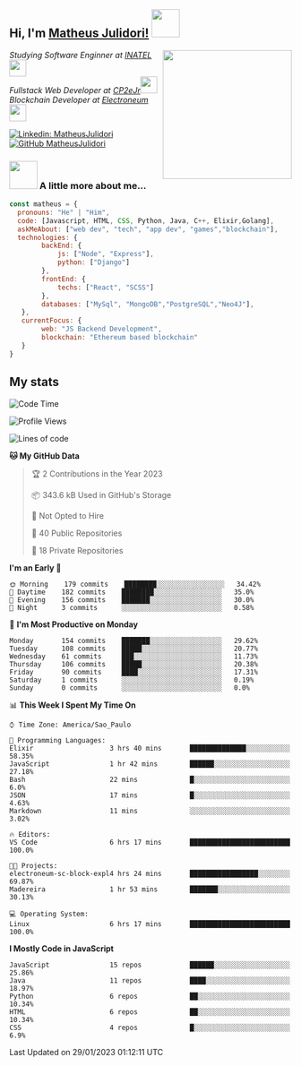 <h2> Hi, I'm <a href="https://matheusjulidori.github.io" target="_blank">Matheus Julidori!</a> <img src="https://media.giphy.com/media/12oufCB0MyZ1Go/giphy.gif" width="50"></h2>
<img align='right' src="https://media.giphy.com/media/3oKIPnAiaMCws8nOsE/giphy.gif" width="230" height="auto">
<p><em>Studying Software Enginner at <a href="http://www.inatel.br" target="_blank">INATEL</a><img src="https://media.giphy.com/media/fYSnHlufseco8Fh93Z/giphy.gif" width="30"></br>
  Fullstack Web Developer at <a href="http://www.cp2ejr.com.br" target="_blank">CP2eJr</a><img src="https://media.giphy.com/media/WUlplcMpOCEmTGBtBW/giphy.gif" width="30"></br>
  Blockchain Developer at <a href="https://www.electroneum.com" target="_blank">Electroneum</a><img src="https://media.giphy.com/media/WUlplcMpOCEmTGBtBW/giphy.gif" width="30"> 
</em></p>

[![Linkedin: MatheusJulidori](https://img.shields.io/badge/-MatheusJulidori-blue?style=flat-square&logo=Linkedin&logoColor=white&link=https://www.linkedin.com/in/MatheusJulidori/)](https://www.linkedin.com/in/MatheusJulidori/)
[![GitHub MatheusJulidori](https://img.shields.io/github/followers/matheusjulidori?label=follow&style=social)](https://github.com/MatheusJulidori)


### <img src="https://media.giphy.com/media/VgCDAzcKvsR6OM0uWg/giphy.gif" width="50"> A little more about me...  

```javascript
const matheus = {
  pronouns: "He" | "Him",
  code: [Javascript, HTML, CSS, Python, Java, C++, Elixir,Golang],
  askMeAbout: ["web dev", "tech", "app dev", "games","blockchain"],
  technologies: {
        backEnd: {
            js: ["Node", "Express"],
            python: ["Django"]
        },
        frontEnd: {
            techs: ["React", "SCSS"]
        },
        databases: ["MySql", "MongoDB","PostgreSQL","Neo4J"],
   },
   currentFocus: {
        web: "JS Backend Development",
        blockchain: "Ethereum based blockchain"
   }
}
```
<h2>My stats</h2>

<!--START_SECTION:waka-->
![Code Time](http://img.shields.io/badge/Code%20Time-255%20hrs%2045%20mins-blue)

![Profile Views](http://img.shields.io/badge/Profile%20Views-0-blue)

![Lines of code](https://img.shields.io/badge/From%20Hello%20World%20I%27ve%20Written-684%20Thousand%20lines%20of%20code-blue)

**🐱 My GitHub Data** 

> 🏆 2 Contributions in the Year 2023
 > 
> 📦 343.6 kB Used in GitHub's Storage 
 > 
> 🚫 Not Opted to Hire
 > 
> 📜 40 Public Repositories 
 > 
> 🔑 18 Private Repositories  
 > 
**I'm an Early 🐤** 

```text
🌞 Morning    179 commits    ████████░░░░░░░░░░░░░░░░░   34.42% 
🌆 Daytime    182 commits    ████████░░░░░░░░░░░░░░░░░   35.0% 
🌃 Evening    156 commits    ███████░░░░░░░░░░░░░░░░░░   30.0% 
🌙 Night      3 commits      ░░░░░░░░░░░░░░░░░░░░░░░░░   0.58%

```
📅 **I'm Most Productive on Monday** 

```text
Monday       154 commits    ███████░░░░░░░░░░░░░░░░░░   29.62% 
Tuesday      108 commits    █████░░░░░░░░░░░░░░░░░░░░   20.77% 
Wednesday    61 commits     ███░░░░░░░░░░░░░░░░░░░░░░   11.73% 
Thursday     106 commits    █████░░░░░░░░░░░░░░░░░░░░   20.38% 
Friday       90 commits     ████░░░░░░░░░░░░░░░░░░░░░   17.31% 
Saturday     1 commits      ░░░░░░░░░░░░░░░░░░░░░░░░░   0.19% 
Sunday       0 commits      ░░░░░░░░░░░░░░░░░░░░░░░░░   0.0%

```


📊 **This Week I Spent My Time On** 

```text
⌚︎ Time Zone: America/Sao_Paulo

💬 Programming Languages: 
Elixir                   3 hrs 40 mins       ██████████████░░░░░░░░░░░   58.35% 
JavaScript               1 hr 42 mins        ██████░░░░░░░░░░░░░░░░░░░   27.18% 
Bash                     22 mins             █░░░░░░░░░░░░░░░░░░░░░░░░   6.0% 
JSON                     17 mins             █░░░░░░░░░░░░░░░░░░░░░░░░   4.63% 
Markdown                 11 mins             ░░░░░░░░░░░░░░░░░░░░░░░░░   3.02%

🔥 Editors: 
VS Code                  6 hrs 17 mins       █████████████████████████   100.0%

🐱‍💻 Projects: 
electroneum-sc-block-expl4 hrs 24 mins       █████████████████░░░░░░░░   69.87% 
Madereira                1 hr 53 mins        ███████░░░░░░░░░░░░░░░░░░   30.13%

💻 Operating System: 
Linux                    6 hrs 17 mins       █████████████████████████   100.0%

```

**I Mostly Code in JavaScript** 

```text
JavaScript               15 repos            ██████░░░░░░░░░░░░░░░░░░░   25.86% 
Java                     11 repos            ████░░░░░░░░░░░░░░░░░░░░░   18.97% 
Python                   6 repos             ██░░░░░░░░░░░░░░░░░░░░░░░   10.34% 
HTML                     6 repos             ██░░░░░░░░░░░░░░░░░░░░░░░   10.34% 
CSS                      4 repos             █░░░░░░░░░░░░░░░░░░░░░░░░   6.9%

```



 Last Updated on 29/01/2023 01:12:11 UTC
<!--END_SECTION:waka-->

